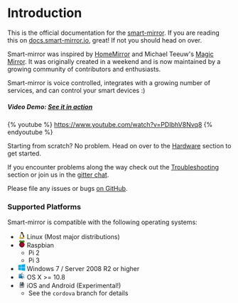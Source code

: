 # Introduction

This is the official documentation for the [smart-mirror](https://github.com/evancohen/smart-mirror). If you are reading this on [docs.smart-mirror.io](http://docs.smart-mirror.io), great! If not you should head on over.

Smart-mirror was inspired by [HomeMirror](https://github.com/HannahMitt/HomeMirror) and Michael Teeuw's [Magic Mirror](http://michaelteeuw.nl/tagged/magicmirror). It was originally created in a weekend and is now maintained by a growing community of contributors and enthusiasts. 

Smart-mirror is voice controlled, integrates with a growing number of services, and can control your smart devices :)

##### Video Demo: [See it in action](https://youtu.be/PDIbhV8Nvq8)
{% youtube %}
https://www.youtube.com/watch?v=PDIbhV8Nvq8
{% endyoutube %}

Starting from scratch? No problem. Head on over to the [Hardware](docs/hardware.md) section to get started.

If you encounter problems along the way check out the [Troubleshooting](docs/troubleshooting.md) section or join us in the [gitter chat](https://gitter.im/evancohen/smart-mirror).

Please file any issues or bugs [on GitHub](https://github.com/evancohen/smart-mirror/issues/new).

### Supported Platforms

Smart-mirror is compatible with the following operating systems:

- ![](docs/linux.png) Linux (Most major distributions)
- ![](docs/raspbian.png) Raspbian
  - Pi 2
  - Pi 3
- ![](docs/windows.png) Windows 7 / Server 2008 R2 or higher
- ![](docs/mac.png) OS X >= 10.8
- ![](docs/cordova.png) iOS and Android (Experimental!)
  - See the `cordova` branch for details